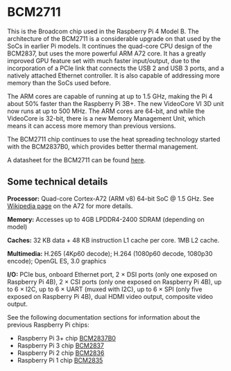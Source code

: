 # BCM2711

This is the Broadcom chip used in the Raspberry Pi 4 Model B. The architecture of the BCM2711 is a considerable upgrade on that used by the SoCs in earlier Pi models. It continues the quad-core CPU design of the BCM2837, but uses the more powerful ARM A72 core. It has a greatly improved GPU feature set with much faster input/output, due to the incorporation of a PCIe link that connects the USB 2 and USB 3 ports, and a natively attached Ethernet controller. It is also capable of addressing more memory than the SoCs used before.

The ARM cores are capable of running at up to 1.5 GHz, making the Pi 4 about 50% faster than the Raspberry Pi 3B+. The new VideoCore VI 3D unit now runs at up to 500 MHz. The ARM cores are 64-bit, and while the VideoCore is 32-bit, there is a new Memory Management Unit, which means it can access more memory than previous versions.

The BCM2711 chip continues to use the heat spreading technology started with the BCM2837B0, which provides better thermal management. 

A datasheet for the BCM2711 can be found [here](./rpi_DATA_2711_1p0.pdf).

## Some technical details

**Processor:**  Quad-core Cortex-A72 (ARM v8) 64-bit SoC @ 1.5 GHz. See [Wikipedia page](https://en.wikipedia.org/wiki/ARM_Cortex-A72) on the A72 for more details.

**Memory:** Accesses up to 4GB LPDDR4-2400 SDRAM (depending on model)

**Caches:** 32 KB data + 48 KB instruction L1 cache per core. 1MB L2 cache.

**Multimedia:** H.265 (4Kp60 decode); H.264 (1080p60 decode, 1080p30 encode); OpenGL ES, 3.0 graphics

**I/O:** PCIe bus, onboard Ethernet port, 2 × DSI ports (only one exposed on Raspberry Pi 4B), 2 × CSI ports (only one exposed on Raspberry Pi 4B), up to 6 × I2C, up to 6 × UART (muxed with I2C), up to 6 × SPI (only five exposed on Raspberry Pi 4B), dual HDMI video output, composite video output.


See the following documentation sections for information about the previous Raspberry Pi chips:

* Raspberry Pi 3+ chip [BCM2837B0](../bcm2837b0/README.md)
* Raspberry Pi 3 chip [BCM2837](../bcm2837/README.md)
* Raspberry Pi 2 chip [BCM2836](../bcm2836/README.md)
* Raspberry Pi 1 chip [BCM2835](../bcm2835/README.md)
